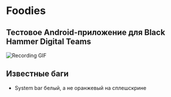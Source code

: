 # Foodies
## Тестовое Android-приложение для Black Hammer Digital Teams

![Recording GIF](./assets/recording.gif)

## Известные баги

- System bar белый, а не оранжевый на сплешскрине

